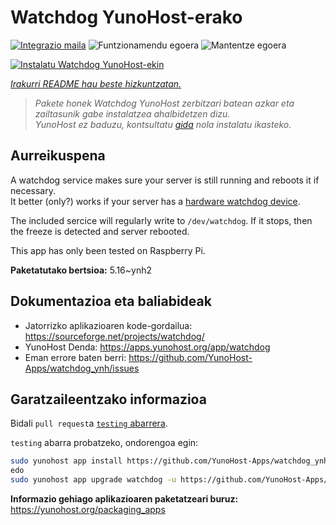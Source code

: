 <!--
Ohart ongi: README hau automatikoki sortu da <https://github.com/YunoHost/apps/tree/master/tools/readme_generator>ri esker
EZ editatu eskuz.
-->

# Watchdog YunoHost-erako

[![Integrazio maila](https://dash.yunohost.org/integration/watchdog.svg)](https://dash.yunohost.org/appci/app/watchdog) ![Funtzionamendu egoera](https://ci-apps.yunohost.org/ci/badges/watchdog.status.svg) ![Mantentze egoera](https://ci-apps.yunohost.org/ci/badges/watchdog.maintain.svg)

[![Instalatu Watchdog YunoHost-ekin](https://install-app.yunohost.org/install-with-yunohost.svg)](https://install-app.yunohost.org/?app=watchdog)

*[Irakurri README hau beste hizkuntzatan.](./ALL_README.md)*

> *Pakete honek Watchdog YunoHost zerbitzari batean azkar eta zailtasunik gabe instalatzea ahalbidetzen dizu.*  
> *YunoHost ez baduzu, kontsultatu [gida](https://yunohost.org/install) nola instalatu ikasteko.*

## Aurreikuspena

A watchdog service makes sure your server is still running and reboots it if necessary.  
It better (only?) works if your server has a [hardware watchdog device](https://en.wikipedia.org/wiki/Watchdog_timer).

The included sercice will regularly write to `/dev/watchdog`. If it stops, then the freeze is detected and server rebooted.

This app has only been tested on Raspberry Pi.


**Paketatutako bertsioa:** 5.16~ynh2
## Dokumentazioa eta baliabideak

- Jatorrizko aplikazioaren kode-gordailua: <https://sourceforge.net/projects/watchdog/>
- YunoHost Denda: <https://apps.yunohost.org/app/watchdog>
- Eman errore baten berri: <https://github.com/YunoHost-Apps/watchdog_ynh/issues>

## Garatzaileentzako informazioa

Bidali `pull request`a [`testing` abarrera](https://github.com/YunoHost-Apps/watchdog_ynh/tree/testing).

`testing` abarra probatzeko, ondorengoa egin:

```bash
sudo yunohost app install https://github.com/YunoHost-Apps/watchdog_ynh/tree/testing --debug
edo
sudo yunohost app upgrade watchdog -u https://github.com/YunoHost-Apps/watchdog_ynh/tree/testing --debug
```

**Informazio gehiago aplikazioaren paketatzeari buruz:** <https://yunohost.org/packaging_apps>
